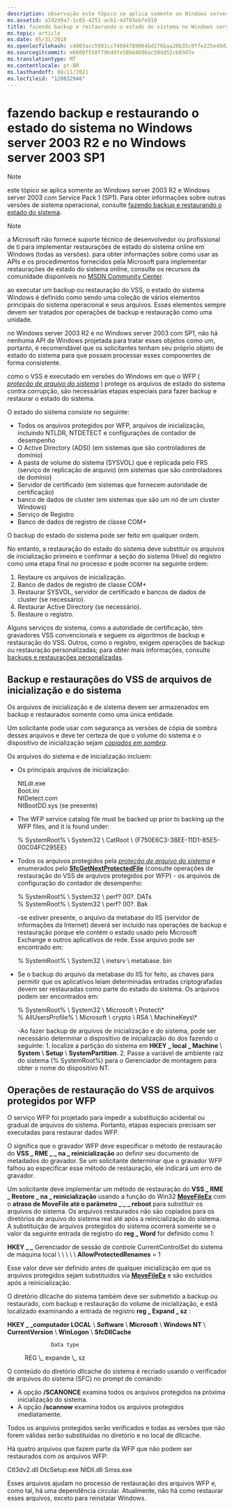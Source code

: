 ```yaml
---
description: observação este tópico se aplica somente ao Windows server 2003 R2 e Windows server 2003 com Service Pack 1 (SP1).
ms.assetid: a192d9a7-1c65-4251-acb1-4df03ebfe910
title: fazendo backup e restaurando o estado do sistema no Windows server 2003 R2 e no Windows server 2003 SP1
ms.topic: article
ms.date: 05/31/2018
ms.openlocfilehash: c4803acc5981cc74084789064bd276baa28b35c0ffe225e49d2b65ba5485e51a
ms.sourcegitcommit: e6600f550f79bddfe58bd4696ac50dd52cb03d7e
ms.translationtype: MT
ms.contentlocale: pt-BR
ms.lasthandoff: 08/11/2021
ms.locfileid: "120032946"
---
```

# <a name="backing-up-and-restoring-system-state-in-windows-server-2003-r2-and-windows-server-2003-sp1"></a>fazendo backup e restaurando o estado do sistema no Windows server 2003 R2 e no Windows server 2003 SP1

> [!Note]  
> este tópico se aplica somente ao Windows server 2003 R2 e Windows server 2003 com Service Pack 1 (SP1). Para obter informações sobre outras versões de sistema operacional, consulte [fazendo backup e restaurando o estado do sistema](locating-additional-system-files.md).

 

> [!Note]  
> a Microsoft não fornece suporte técnico de desenvolvedor ou profissional de ti para implementar restaurações de estado do sistema online em Windows (todas as versões). para obter informações sobre como usar as APIs e os procedimentos fornecidos pela Microsoft para implementar restaurações de estado do sistema online, consulte os recursos da comunidade disponíveis no [MSDN Community Center](https://msdn.microsoft.com/community/default.aspx).

 

ao executar um backup ou restauração do VSS, o estado do sistema Windows é definido como sendo uma coleção de vários elementos principais do sistema operacional e seus arquivos. Esses elementos sempre devem ser tratados por operações de backup e restauração como uma unidade.

no Windows server 2003 R2 e no Windows server 2003 com SP1, não há nenhuma API de Windows projetada para tratar esses objetos como um, portanto, é recomendável que os solicitantes tenham seu próprio objeto de estado do sistema para que possam processar esses componentes de forma consistente.

como o VSS é executado em versões do Windows em que o WFP ( [*proteção de arquivo do sistema*](vssgloss-s.md) ) protege os arquivos de estado do sistema contra corrupção, são necessárias etapas especiais para fazer backup e restaurar o estado do sistema.

O estado do sistema consiste no seguinte:

-   Todos os arquivos protegidos por WFP, arquivos de inicialização, incluindo NTLDR, NTDETECT e configurações de contador de desempenho
-   O Active Directory (ADSI) (em sistemas que são controladores de domínio)
-   A pasta de volume do sistema (SYSVOL) que é replicada pelo FRS (serviço de replicação de arquivo) (em sistemas que são controladores de domínio)
-   Servidor de certificado (em sistemas que fornecem autoridade de certificação)
-   banco de dados de cluster (em sistemas que são um nó de um cluster Windows)
-   Serviço de Registro
-   Banco de dados de registro de classe COM+

O backup do estado do sistema pode ser feito em qualquer ordem.

No entanto, a restauração do estado do sistema deve substituir os arquivos de inicialização primeiro e confirmar a seção do sistema (Hive) do registro como uma etapa final no processo e pode ocorrer na seguinte ordem:

1.  Restaure os arquivos de inicialização.
2.  Banco de dados de registro de classe COM+
3.  Restaurar SYSVOL, servidor de certificado e bancos de dados de cluster (se necessário).
4.  Restaurar Active Directory (se necessário).
5.  Restaure o registro.

Alguns serviços do sistema, como a autoridade de certificação, têm gravadores VSS convencionais e seguem os algoritmos de backup e restauração do VSS. Outros, como o registro, exigem operações de backup ou restauração personalizadas; para obter mais informações, consulte [backups e restaurações personalizadas](custom-backups-and-restores.md).

## <a name="vss-backup-and-restores-of-boot-and-system-files"></a>Backup e restaurações do VSS de arquivos de inicialização e do sistema

Os arquivos de inicialização e de sistema devem ser armazenados em backup e restaurados somente como uma única entidade.

Um solicitante pode usar com segurança as versões de cópia de sombra desses arquivos e deve ter certeza de que o volume do sistema e o dispositivo de inicialização sejam [*copiados em sombra*](vssgloss-s.md).

Os arquivos do sistema e de inicialização incluem:

-   Os principais arquivos de inicialização: <dl> NtLdr.exe  
    Boot.ini  
    NtDetect.com  
    NtBootDD.sys (se presente)  
    </dl>
-   The WFP service catalog file must be backed up prior to backing up the WFP files, and it is found under: <dl> % SystemRoot% \\ System32 \\ CatRoot \\ {F750E6C3-38EE-11D1-85E5-00C04FC295EE} </dl>
-   Todos os arquivos protegidos pela [*proteção de arquivo do sistema*](vssgloss-s.md) e enumerados pelo [**SfcGetNextProtectedFile**](/windows/win32/api/sfc/nf-sfc-sfcgetnextprotectedfile) (consulte operações de restauração do VSS de arquivos protegidos por WFP) -   os arquivos de configuração do contador de desempenho: <dl> % SystemRoot% \\ System32 \\ perf? 00?. DATs  
    % SystemRoot% \\ System32 \\ perf? 00?. Bak </dl>
-se estiver presente, o arquivo da metabase do IIS (servidor de informações da Internet) deverá ser incluído nas operações de backup e restauração porque ele contém o estado usado pelo Microsoft Exchange e outros aplicativos de rede. Esse arquivo pode ser encontrado em: <dl> % SystemRoot% \\ System32 \\ inetsrv \\ metabase. bin </dl>
-   Se o backup do arquivo da metabase do IIS for feito, as chaves para permitir que os aplicativos leiam determinadas entradas criptografadas devem ser restauradas como parte do estado do sistema. Os arquivos podem ser encontrados em: <dl> % SystemRoot% \\ System32 \\ Microsoft \\ Protect\\\*  
    % AllUsersProfile% \\ Microsoft \\ crypto \\ RSA \\ MachineKeys\\\* </dl>
-Ao fazer backup de arquivos de inicialização e do sistema, pode ser necessário determinar o dispositivo de inicialização do dos fazendo o seguinte: 1. localize a partição do sistema em **HKEY \_ local \_ Machine** \\ **System** \\ **Setup** \\ **SystemPartition**.
    2.  Passe a variável de ambiente raiz do sistema (% SystemRoot%) para o Gerenciador de montagem para obter o nome do dispositivo NT.

## <a name="vss-restore-operations-of-wfp-protected-files"></a>Operações de restauração do VSS de arquivos protegidos por WFP

O serviço WFP foi projetado para impedir a substituição acidental ou gradual de arquivos do sistema. Portanto, etapas especiais precisam ser executadas para restaurar dados WFP.

O significa que o gravador WFP deve especificar o método de restauração do **VSS \_ RME \_ \_ na \_ reinicialização** ao definir seu documento de metadados do gravador. Se um solicitante determinar que o gravador WFP falhou ao especificar esse método de restauração, ele indicará um erro de gravador.

Um solicitante deve implementar um método de restauração do **VSS \_ RME \_ Restore \_ na \_ reinicialização** usando a função do Win32 [**MoveFileEx**](/windows/win32/api/winbase/nf-winbase-movefileexa) com o **atraso de MoveFile até o parâmetro \_ \_ \_ reboot** para substituir os arquivos do sistema. Os arquivos restaurados não são copiados para os diretórios de arquivo do sistema real até após a reinicialização do sistema. A substituição de arquivos protegidos do sistema ocorrerá somente se o valor da seguinte entrada de registro do **reg \_ Word** for definido como 1:

**HKEY \_ \_** Gerenciador de sessão de controle CurrentControlSet do sistema de máquina local \\  \\  \\  \\  \\ **AllowProtectedRenames** = 1

Esse valor deve ser definido antes de qualquer inicialização em que os arquivos protegidos sejam substituídos via [**MoveFileEx**](/windows/win32/api/winbase/nf-winbase-movefileexa) e são excluídos após a reinicialização.

O diretório dllcache do sistema também deve ser submetido a backup ou restaurado, com backup e restauração do volume de inicialização, e está localizado examinando a entrada de registro **reg \_ Expand \_ sz** :

**HKEY \_ \_computador LOCAL** \\ **Software** \\ **Microsoft** \\ **Windows NT** \\ **CurrentVersion** \\ **WinLogon** \\ **SfcDllCache**<dl> <dt>

                  Data type
</dt> <dd>                  REG \_ expande \_ sz</dd> </dl>

O conteúdo do diretório dllcache do sistema é recriado usando o verificador de arquivos do sistema (SFC) no prompt de comando:

-   A opção **/SCANONCE** examina todos os arquivos protegidos na próxima inicialização do sistema.
-   A opção **/scannow** examina todos os arquivos protegidos imediatamente.

Todos os arquivos protegidos serão verificados e todas as versões que não forem válidas serão substituídas no diretório e no local de dllcache.

Há quatro arquivos que fazem parte da WFP que não podem ser restaurados com os arquivos WFP:

<dl> Ctl3dv2.dll  
DtcSetup.exe  
NtDll.dll  
Smss.exe  
</dl>

Esses arquivos ajudam no processo de restauração dos arquivos WFP e, como tal, há uma dependência circular. Atualmente, não há como restaurar esses arquivos, exceto para reinstalar Windows.

 

 
